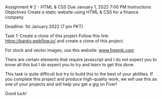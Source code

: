 Assignment # 2 - HTML & CSS
Due January 1, 2022 7:00 PM
Instructions
Objectives
Create a static website using HTML & CSS for a finance company

Deadline: 1st January 2022 (7 pm PKT)

Task 1: Create a clone of this project
Follow this link: https://banky.webflow.io/ and create a clone of this project.

For stock and vector images, use this website: www.freepik.com

There are certain elements that require javascript and I do not expect you to know all this but I do expect you to try and learn to get this done.

This task is quite difficult but try to build this to the best of your abilities. If you complete this project and produce high-quality work, we will use this as one of your projects and will help you get a gig on Fiver!

Good luck!
